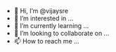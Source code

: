 - 👋 Hi, I’m @vijaysre
- 👀 I’m interested in ...
- 🌱 I’m currently learning ...
- 💞️ I’m looking to collaborate on ...
- 📫 How to reach me ...

<!---
vijaysre/vijaysre is a ✨ special ✨ repository because its `README.md` (this file) appears on your GitHub profile.
You can click the Preview link to take a look at your changes.
--->
